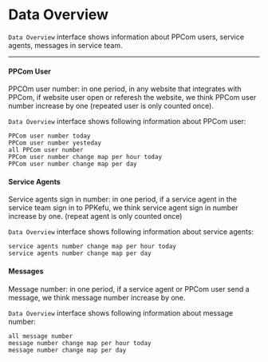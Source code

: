 # Data Overview

`Data Overview` interface shows information about PPCom users, service agents, messages in service team.

--------

#### PPCom User

PPCOm user number: in one period, in any website that integrates with PPCom, if website user open or referesh the website, we think PPCom user number increase by one (repeated user is only counted once).

`Data Overview` interface shows following information about PPCom user:
    
    PPCom user number today
    PPCom user number yesteday
    all PPCom user number
    PPCom user number change map per hour today
    PPCom user number change map per day
    
#### Service Agents

Service agents sign in number: in one period, if a service agent in the service team sign in to PPKefu, we think service agent sign in number increase by one. (repeat agent is only counted once)

`Data Overview` interface shows following information about service agents:

    service agents number change map per hour today
    service agents number change map per day

#### Messages

Message number: in one period, if a service agent or PPCom user send a message, we think message number increase by one.

`Data Overview` interface shows following information about message number:

    all message number
    message number change map per hour today
    message number change map per day
